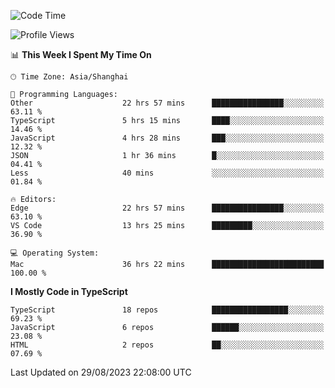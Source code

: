 <!--START_SECTION:waka-->
![Code Time](http://img.shields.io/badge/Code%20Time-5%2C063%20hrs%2014%20mins-blue)

![Profile Views](http://img.shields.io/badge/Profile%20Views-1-blue)

📊 **This Week I Spent My Time On** 

```text
🕑︎ Time Zone: Asia/Shanghai

💬 Programming Languages: 
Other                    22 hrs 57 mins      ████████████████░░░░░░░░░   63.11 % 
TypeScript               5 hrs 15 mins       ████░░░░░░░░░░░░░░░░░░░░░   14.46 % 
JavaScript               4 hrs 28 mins       ███░░░░░░░░░░░░░░░░░░░░░░   12.32 % 
JSON                     1 hr 36 mins        █░░░░░░░░░░░░░░░░░░░░░░░░   04.41 % 
Less                     40 mins             ░░░░░░░░░░░░░░░░░░░░░░░░░   01.84 % 

🔥 Editors: 
Edge                     22 hrs 57 mins      ████████████████░░░░░░░░░   63.10 % 
VS Code                  13 hrs 25 mins      █████████░░░░░░░░░░░░░░░░   36.90 % 

💻 Operating System: 
Mac                      36 hrs 22 mins      █████████████████████████   100.00 % 
```

**I Mostly Code in TypeScript** 

```text
TypeScript               18 repos            █████████████████░░░░░░░░   69.23 % 
JavaScript               6 repos             ██████░░░░░░░░░░░░░░░░░░░   23.08 % 
HTML                     2 repos             ██░░░░░░░░░░░░░░░░░░░░░░░   07.69 % 
```




 Last Updated on 29/08/2023 22:08:00 UTC
<!--END_SECTION:waka-->
